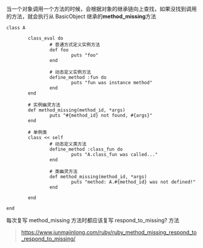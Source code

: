 当一个对象调用一个方法的时候，会根据对象的继承链向上查找，如果没找到调用的方法，就会执行从 BasicObject 继承的**method_missing**方法

```
class A

        class_eval do
                # 普通方式定义实例方法
                def foo
                        puts "foo"
                end

                # 动态定义实例方法
                define_method :fun do
                        puts "fun was instance method"
                end
        end

        # 实例幽灵方法
        def method_missing(method_id, *args)
                puts "#{method_id} not found, #{args}"
        end

        # 单例类
        class << self
                # 动态定义类方法
                define_method :class_fun do
                        puts "A.class_fun was called..."
                end

                # 类幽灵方法
                def method_missing(method_id, *args)
                        puts "method: A.#{method_id} was not defined!"
                end

        end

end
```

每次复写 method_missing 方法时都应该复写 respond_to_missing? 方法

> https://www.junmajinlong.com/ruby/ruby_method_missing_respond_to_respond_to_missing/
